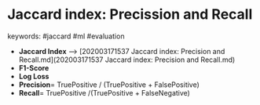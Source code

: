 Jaccard index: Precission and Recall
======
keywords: #jaccard #ml #evaluation

* __Jaccard Index__ --> [202003171537 Jaccard index: Precision and Recall.md](202003171537 Jaccard index: Precision and Recall.md)
* __F1-Score__
* __Log Loss__
* __Precision__= TruePositive / (TruePositive + FalsePositive)
* __Recall__= TruePositive /(TruePositive + FalseNegative)
